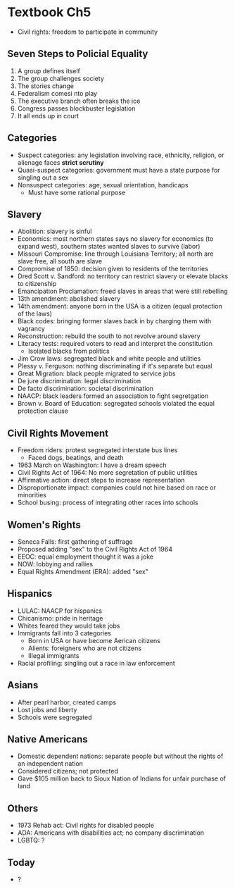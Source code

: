 # Textbook Ch5
- Civil rights: freedom to participate in community

## Seven Steps to Policial Equality
1) A group defines itself
2) The group challenges society
3) The stories change
4) Federalism comesi nto play
5) The executive branch often breaks the ice
6) Congress passes blockbuster legislation
7) It all ends up in court

## Categories
- Suspect categories: any legislation involving race, ethnicity, religion, or alienage faces **strict scrutiny**
- Quasi-suspect categories: government must have a state purpose for singling out a sex
- Nonsuspect categories: age, sexual orientation, handicaps
  - Must have some rational purpose

## Slavery
- Abolition: slavery is sinful
- Economics: most northern states says no slavery for economics (to expand west), southern states wanted slaves to survive (labor)
- Missouri Compromise: line through Louisiana Territory; all north are slave free, all south are slave
- Compromise of 1850: decision given to residents of the territories
- Dred Scott v. Sandford: no territory can restrict slavery or elevate blacks to citizenship
- Emancipation Proclamation: freed slaves in areas that were still rebelling
- 13th amendment: abolished slavery
- 14th amendment: anyone born in the USA is a citizen (equal protection of the laws)
- Black codes: bringing former slaves back in by charging them with vagrancy
- Reconstruction: rebuild the south to not revolve around slavery
- Literacy tests: required voters to read and interpret the constitution
  - Isolated blacks from politics
- Jim Crow laws: segregated black and white people and utilities
- Plessy v. Ferguson: nothing discriminating if it's separate but equal
- Great Migration: black people migrated to service jobs
- De jure discrimination: legal discrimination
- De facto discrimination: societal discrimination
- NAACP: black leaders formed an association to fight segretgation
- Brown v. Board of Education: segregated schools violated the equal protection clause

## Civil Rights Movement
- Freedom riders: protest segregated interstate bus lines
  - Faced dogs, beatings, and death
- 1963 March on Washington: I have a dream speech
- Civil Rights Act of 1964: No more segretation of public utilities
- Affirmative action: direct steps to increase representation
- Disproportionate impact: companies could not hire based on race or minorities
- School busing: process of integrating other races into schools

## Women's Rights
- Seneca Falls: first gathering of suffrage
- Proposed adding "sex" to the Civil Rights Act of 1964
- EEOC: equal employment thought it was a joke
- NOW: lobbying and rallies
- Equal Rights Amendment (ERA): added "sex"

## Hispanics
- LULAC: NAACP for hispanics
- Chicanismo: pride in heritage
- Whites feared they would take jobs
- Immigrants fall into 3 categories
  - Born in USA or have become Aerican citizens
  - Alients: foreigners who are not citizens
  - Illegal immigrants
- Racial profiling: singling out a race in law enforcement

## Asians
- After pearl harbor, created camps
- Lost jobs and liberty
- Schools were segregated

## Native Americans
- Domestic dependent nations: separate people but without the rights of an independent nation
- Considered citizens; not protected
- Gave $105 million back to Sioux Nation of Indians for unfair purchase of land

## Others
- 1973 Rehab act: Civil rights for disabled people
- ADA: Americans with disabilities act; no company discrimination
- LGBTQ: ?

## Today
- ?